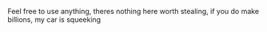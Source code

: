 Feel free to use anything, theres nothing here worth stealing, if you do make billions, my car is squeeking 

